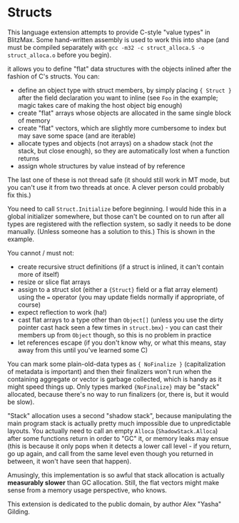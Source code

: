 
 Structs
=========

This language extension attempts to provide C-style "value types" in BlitzMax. Some hand-written assembly is used to work this into shape (and must be compiled separately with `gcc -m32 -c struct_alloca.S -o struct_alloca.o` before you begin).

it allows you to define "flat" data structures with the objects inlined after the fashion of C's structs. You can:

 - define an object type with struct members, by simply placing `{ Struct }` after the field declaration you want to inline (see `Foo` in the example; magic takes care of making the host object big enough)
 - create "flat" arrays whose objects are allocated in the same single block of memory
 - create "flat" vectors, which are slightly more cumbersome to index but may save some space (and are iterable)
 - allocate types and objects (not arrays) on a shadow stack (not *the* stack, but close enough), so they are automatically lost when a function returns
 - assign whole structures by value instead of by reference

The last one of these is not thread safe (it should still work in MT mode, but you can't use it from two threads at once. A clever person could probably fix this.)

You need to call `Struct.Initialize` before beginning. I would hide this in a global initializer somewhere, but those can't be counted on to run after all types are registered with the reflection system, so sadly it needs to be done manually. (Unless someone has a solution to this.) This is shown in the example.

You cannot / must not:

 - create recursive struct definitions (if a struct is inlined, it can't contain more of itself)
 - resize or slice flat arrays
 - assign to a struct slot (either a `{Struct}` field or a flat array element) using the `=` operator (you may update fields normally if appropriate, of course)
 - expect reflection to work (ha!)
 - cast flat arrays to a type other than `Object[]` (unless you use the dirty pointer cast hack seen a few times in `struct.bmx`) - you can cast their members up from `Object` though, so this is no problem in practice
 - let references escape (if you don't know why, or what this means, stay away from this until you've learned some C)

You can mark some plain-old-data types as `{ NoFinalize }` (capitalization of metadata is important) and then their finalizers won't run when the containing aggregate or vector is garbage collected, which is handy as it might speed things up. Only types marked `{NoFinalize}` may be "stack" allocated, because there's no way to run finalizers (or, there is, but it would be slow).

"Stack" allocation uses a second "shadow stack", because manipulating the main program stack is actually pretty much impossible due to unpredictable layouts. You actually need to call an empty `Alloca` (`ShadowStack.Alloca`) after some functions return in order to "GC" it, or memory leaks may ensue (this is because it only pops when it detects a lower call level - if you return, go up again, and call from the same level even though you returned in between, it won't have seen that happen).

Amusingly, this implementation is so awful that stack allocation is actually **measurably slower** than GC allocation. Still, the flat vectors might make sense from a memory usage perspective, who knows.

This extension is dedicated to the public domain, by author Alex "Yasha" Gilding.

